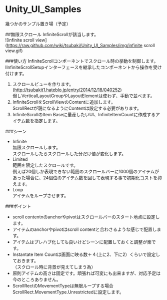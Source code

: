 Unity_UI_Samples
================

幾つかのサンプル置き場（予定）

##無限スクロール
InfiniteScrollが該当します。  
![infinite scroll view](https://raw.github.com/wiki/tsubaki/Unity_UI_Samples/img/infinite scroll view.gif)

###使い方
InfiniteScrollコンポーネントでスクロール時の挙動を制御します。  
IInfiniteScrollSetupインターフェースを継承したコンポーネントから操作を受け付けます。  

1.  スクロールビューを作ります。(http://tsubakit1.hateblo.jp/entry/2014/12/18/040252)  
但しVerticalLayoutGroupやLayoutElementは使わず、手動で並べます。
2.  InfiniteScrollをScrollViewのContentに追加します。  
ScrollRectが親になるようにContentは設定する必要があります。
2.  InfiniteScrollのItem Baseに量産したいUI、InfiniteItemCountに作成するアイテム数を指定します。

###シーン

*  Infinite  
無限スクロールします。  
スクロールしたらスクロールした分だけ値が変化します。
*  Limited  
範囲を限定したスクロールです。  
例えば20個しか表現できない範囲のスクロールバーに1000個のアイテムがあった場合に、24個位のアイテム数を回して表現する事で初期化コストを抑えます。
*  Loop  
アイテムをループさせます。

###ポイント

*  scroll contentnのanchorやpivotはスクロールバーのスタート地点に設定します。
*  アイテムのanchorやpivotはscroll contentと合わさるような感じで配置します。
*  アイテムはプレハブ化しても良いけどシーンに配置しておくと調整が楽です。
*  Instantate Item Countは画面に映る数＋４(上に2、下に2）くらいで設定しておきます。  
（スクロール時に背景が見えてしまう為）
*  原則アイテムの高さは固定です。頑張れば可変にも出来ますが、対応予定は今のところありません。
*  ScrollRectのMovementTypeは無限ループする場合ScrollRect.MovementType.Unrestrictedに設定します。

